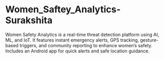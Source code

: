# Women_Saftey_Analytics-Surakshita
Women Safety Analytics is a real-time threat detection platform using AI, ML, and IoT. It features instant emergency alerts, GPS tracking, gesture-based triggers, and community reporting to enhance women’s safety. Includes an Android app for quick alerts and safe location guidance.
